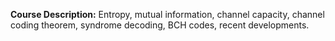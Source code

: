 **Course Description:** Entropy, mutual information, channel capacity, channel coding theorem, syndrome decoding, BCH codes, recent developments.